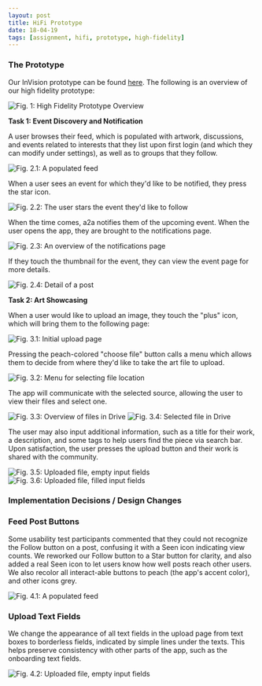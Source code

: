 ```yaml
---
layout: post
title: HiFi Prototype
date: 18-04-19
tags: [assignment, hifi, prototype, high-fidelity]
---
```


### The Prototype

Our InVision prototype can be found [here](http://invis.io/NGGTUYQV3FW). The following is an overview of our high fidelity prototype:

![Fig. 1: High Fidelity Prototype Overview](/img/Overview.png)

**Task 1: Event Discovery and Notification**

A user browses their feed, which is populated with artwork, discussions, and events related to interests that they list upon first login (and which they can modify under settings), as well as to groups that they follow.

![Fig. 2.1: A populated feed](/img/Feed-Main.png)

When a user sees an event for which they'd like to be notified, they press the star icon.

![Fig. 2.2: The user stars the event they'd like to follow](/img/Feed-Starred.png)

When the time comes, a2a notifies them of the upcoming event. When the user opens the app, they are brought to the notifications page.

![Fig. 2.3: An overview of the notifications page](/img/notifications.png)

If they touch the thumbnail for the event, they can view the event page for more details.

![Fig. 2.4: Detail of a post](/img/Feed-Post.png)

**Task 2: Art Showcasing**

When a user would like to upload an image, they touch the "plus" icon, which will bring them to the following page:

![Fig. 3.1: Initial upload page](/img/Upload1.png)

Pressing the peach-colored "choose file" button calls a menu which allows them to decide from where they'd like to take the art file to upload.

![Fig. 3.2: Menu for selecting file location](/img/Upload2.png)

The app will communicate with the selected source, allowing the user to view their files and select one.

![Fig. 3.3: Overview of files in Drive](/img/Upload3.png) ![Fig. 3.4: Selected file in Drive](/img/Upload4.png)

The user may also input additional information, such as a title for their work, a description, and some tags to help users find the piece via search bar. Upon satisfaction, the user presses the upload button and their work is shared with the community.

![Fig. 3.5: Uploaded file, empty input fields](/img/Upload5.png) ![Fig. 3.6: Uploaded file, filled input fields](/img/Upload6.png)

### Implementation Decisions / Design Changes

### Feed Post Buttons ###
Some usability test participants commented that they could not recognize the Follow button on a post, confusing it with a Seen icon indicating view counts. We reworked our Follow button to a Star button for clarity, and also added a real Seen icon to let users know how well posts reach other users. We also recolor all interact-able buttons to peach (the app's accent color), and other icons grey.

![Fig. 4.1: A populated feed](/img/Feed-Main.png)

### Upload Text Fields ###
We change the appearance of all text fields in the upload page from text boxes to borderless fields, indicated by simple lines under the texts. This helps preserve consistency with other parts of the app, such as the onboarding text fields.

![Fig. 4.2: Uploaded file, empty input fields](/img/Upload5.png)
